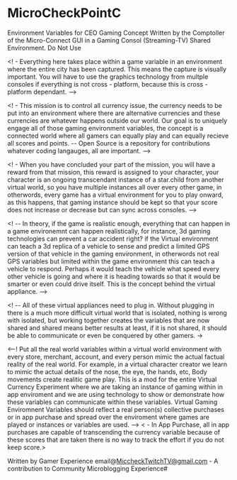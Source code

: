 # MicroCheckPointC
Environment Variables for CEO Gaming Concept Written by the Comptoller of the Micro-Connect GUI in a Gaming Consol (Streaming-TV) Shared Environment. Do Not Use

<! - Everything here takes place within a game variable in an environment where the entire city has been captured.  This means the capture is visually important.  You will have to use the graphics technology from multple consoles if everything is not cross - platform, because this is cross - platform dependant. -->

<! - This mission is to control all currency issue, the currency needs to be put into an environment where there are alternative currencies and these currencies are whatever happens outside our world. Our goal is to uniquely engage all of those gaming environment variables, the concept is a connected world where all gamers can equally play and can equally recieve all scores and points. -- Open Source is a repository for contributions whatever coding langauges, all are important. -->  

<! - When you have concluded your part of the mission, you will have a reward from that mission, this reward is assigned to your character, your character is an ongoing transcendant instance of a star.child from another virtual world, so you have multiple instances all over every other game, in otherwords, every game has a virtual environment for you to play onward, as this happens, that gaming instance should be kept so that your score does not increase or decrease but can sync across consoles.  -->

<! -- In theory, if the game is realistic enough, everything that can happen in a game environemnt can happen realistically, for instance, 3d gaming technologies can prevent a car accident right? if the Virtual environment can teach a 3d replica of a vehicle to sense and predict a limited GPS version of that vehicle in the gaming environment, in otherwords not real GPS variables but limited within the game environment this can teach a vehicle to respond. Perhaps it would teach the vehicle what speed every other vehicle is going and where it is heading towards so that it would be smarter or even could drive itself. This is the concept behind the virtual appliance. -->  


<! -- All of these virtual appliances need to plug in.  Without plugging in there is a much more difficult virtual world that is isolated, nothing is wrong with isolated, but working together creates the variables that are now shared and shared means better results at least, if it is not shared, it should be able to communicate or even be conquered by other gamers. -> 


<--! Put all the real world variables within a virtual world environment with every store, merchant, account, and every person mimic the actual factual reality of the real world.  For example, in a virtual character creator we learn to mimic the actual details of the nose, the eye, the hands, etc,  Body movements create realitic game play. This is a mod for the entire Virtual Currency Experiment where we are taking an instance of gaming within in app enviroment and we are using technology to show or demonstrate how these variables can communicate within these variables.   Virtual Gaming Enviromnent Variables should reflect a real person(s) collective purchases or in app purchase and spread over the enviroment where games are played or instances or variables are used. --> < - In App Purchase, all in app purchases are capable of transcending the currency variable because of these scores that are taken there is no way to track the effort if you do not keep score.>

Written by Gamer Experience email@MiccheckTwitchTV@gmail.com - A contribution to Community Microblogging Experience#
